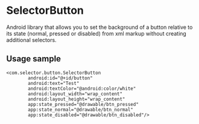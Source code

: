 # SelectorButton
Android library that allows you to set the background of a button relative to its state (normal, pressed or disabled) from xml markup without creating additional selectors.

## Usage sample
```
<com.selector.button.SelectorButton
        android:id="@+id/button"
        android:text="Test"
        android:textColor="@android:color/white"
        android:layout_width="wrap_content"
        android:layout_height="wrap_content"
        app:state_pressed="@drawable/btn_pressed"
        app:state_normal="@drawable/btn_normal"
        app:state_disabled="@drawable/btn_disabled"/>
```
